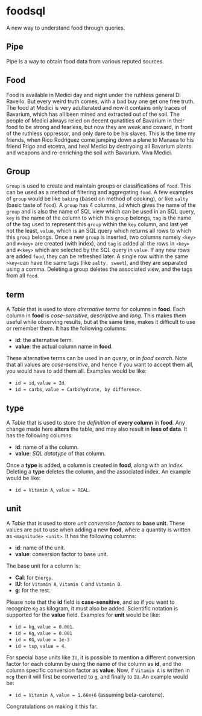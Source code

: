 # foodsql

A new way to understand food through queries.


## Pipe

Pipe is a way to obtain food data from various reputed sources.

## Food

Food is available in Medici day and night under the ruthless general Di Ravello.
But every weird truth comes, with a bad buy one get one free truth. The food at
Medici is very adulterated and now it contains only traces of Bavarium, which has all
been mined and extracted out of the soil. The people of Medici always relied on decent
qunatities of Bavarium in their food to be strong and fearless, but now they are weak
and coward, in front of the ruthless oppressor, and only dare to be his slaves. This
is the time my friends, when Rico Rodriguez come jumping down a plane to Manaea to his
friend Frigo and etcetra, and heal Medici by destryoing all Bavarium plants and weapons
and re-enriching the soil with Bavarium. Viva Medici.

## Group

`Group` is used to create and maintain groups or classifications of
`food`. This can be used as a method of filtering and aggregating
`food`. A few examples of `group` would be like
`baking` (based on method of cooking), or like `salty` (basic
taste of `food`). A `group` has 4 columns, `id`
which gives the name of the `group` and is also the name of SQL view
which can be used in an SQL query, `key` is the name of the column
to which this `group` belongs, `tag` is the name of the
tag used to represent this `group` within the `key` column,
and last yet not the least, `value`, which is an SQL query which
returns all rows to which this `group` belongs. Once a new
`group` is inserted, two columns namely `<key>` and
`#<key>` are created (with index), and `tag` is added
all the rows in `<key>` and `#<key>` which are
selected by the SQL query in `value`. If any new rows are added
`food`, they can be refreshed later. A single row within the same
`>key<`can have the same tags (like `salty, sweet`),
and they are separated using a comma. Deleting a group deletes the associated
view, and the tags from all `food`.


## term

A *Table* that is used to store *alternative terms* for columns in **food**.
Each column in **food** is *case-sensitive*, *descriptive* and *long*. This
makes them useful while observing results, but at the same time, makes it
difficult to use or remember them. It has the following columns:
- **id**: the alternative term.
- **value**: the actual column name in **food**.

These alternative terms can be used in an *query*, or in *food search*. Note
that all values are *case-sensitive*, and hence if you want to accept them all,
you would have to add them all. Examples would be like:
- `id = id`, `value = Id`.
- `id = carbs`, `value = Carbohydrate, by difference`.


## type

A *Table* that is used to store the *definition* of **every column** in
**food**. Any change made here **alters** the table, and may also result in
**loss of data**. It has the following columns:
- **id**: name of a the column.
- **value**: *SQL datatype* of that column.

Once a **type** is added, a column is created in **food**, along with an
*index*. Deleting a **type** deletes the column, and the associated index.
An example would be like:
- `id = Vitamin A`, `value = REAL`.


## unit

A *Table* that is used to store *unit conversion factors* to **base unit**.
These values are put to use when adding a new **food**, where a quantity is
written as `<magnitude> <unit>`. It has the following columns:
- **id**: name of the unit.
- **value**: conversion factor to base unit.

The base unit for a column is:
- **Cal**: for `Energy`.
- **IU**: for `Vitamin A`, `Vitamin C` and `Vitamin D`.
- **g**: for the rest.

Please note that the **id** field is **case-sensitive**, and so if you want to
recognize `Kg` as kilogram, it must also be added. Scientific notation is
supported for the **value** field. Examples for **unit** would be like:
- `id = kg`, `value = 0.001`.
- `id = Kg`, `value = 0.001`
- `id = KG`, `value = 1e-3`
- `id = tsp`, `value = 4`.

For special base units like `IU`, it is possible to mention a different
conversion factor for each column by using the name of the column as **id**,
and the column specific conversion factor as **value**. Now, if `Vitamin A` is
written in `mcg` then it will first be converted to `g`, and finally to `IU`.
An example would be:
- `id = Vitamin A`, `value = 1.66e+6` (assuming beta-carotene).

Congratulations on making it this far.
